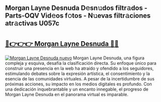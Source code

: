 ## Morgan Layne Desnuda D𝚎sn𝚞dos filtr𝚊dos - Parts-OQV Vid𝚎os f𝚘tos - N𝚞evas filtr𝚊ciones atr𝚊ctivas U057c

# <h2><a href="http://mb4moi.tromn.icu/?c=Morgan+Layne+Desnuda">🔗👉👉👉 Morgan Layne Desnuda 🔗🔗</a></h2>

[![Morgan Layne Desnuda nuevo](https://i.imgur.com/pEAQMta.gif)](http://mb4moi.tromn.icu/?c=Morgan+Layne+Desnuda)
Morgan Layne Desnuda, una figura compleja y esquiva, desafía la clasificación directa. Su enfoque único para construir una presencia en la web ha atraído y ofendido a los seguidores, estimulando debates sobre la expresión artística, el consentimiento y la esencia de las comunidades virtuales. A pesar de la incertidumbre de sus próximas acciones, su impacto en los medios digitales es profundo. Con una dedicación inquebrantable y un encanto innegable, el progreso de Morgan Layne Desnuda en el panorama virtual es imparable.
